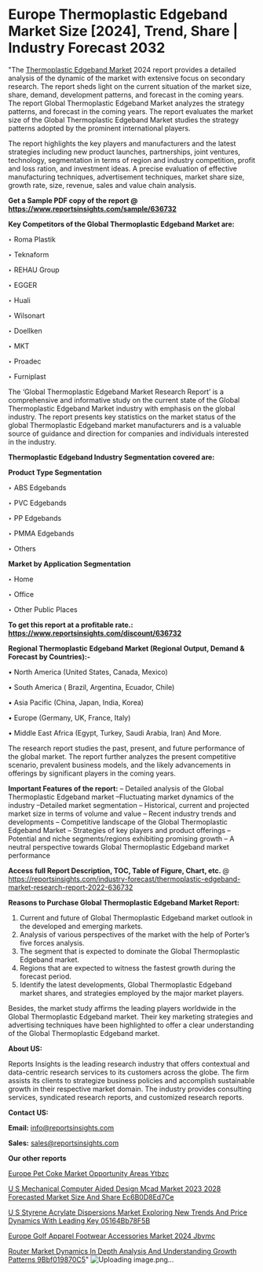 # Europe Thermoplastic Edgeband Market Size [2024], Trend, Share | Industry Forecast 2032

 "The <a href=https://www.reportsinsights.com/sample/636732>Thermoplastic Edgeband Market</a> 2024 report provides a detailed analysis of the dynamic of the market with extensive focus on secondary research. The report sheds light on the current situation of the market size, share, demand, development patterns, and forecast in the coming years. The report Global Thermoplastic Edgeband Market analyzes the strategy patterns, and forecast in the coming years. The report evaluates the market size of the Global Thermoplastic Edgeband Market studies the strategy patterns adopted by the prominent international players.

The report highlights the key players and manufacturers and the latest strategies including new product launches, partnerships, joint ventures, technology, segmentation in terms of region and industry competition, profit and loss ration, and investment ideas. A precise evaluation of effective manufacturing techniques, advertisement techniques, market share size, growth rate, size, revenue, sales and value chain analysis.

<strong>Get a Sample PDF copy of the report @ <a href=https://www.reportsinsights.com/sample/636732 style=color:#0000ff;>https://www.reportsinsights.com/sample/636732</a></strong>

<strong>Key Competitors of the Global Thermoplastic Edgeband Market are:</strong>

‣ Roma Plastik

‣ Teknaform

‣ REHAU Group

‣ EGGER

‣ Huali

‣ Wilsonart

‣ Doellken

‣ MKT

‣ Proadec

‣ Furniplast

The ‘Global Thermoplastic Edgeband Market Research Report’ is a comprehensive and informative study on the current state of the Global Thermoplastic Edgeband Market industry with emphasis on the global industry. The report presents key statistics on the market status of the global Thermoplastic Edgeband market manufacturers and is a valuable source of guidance and direction for companies and individuals interested in the industry.

<strong>Thermoplastic Edgeband Industry Segmentation covered are:</strong>

<strong>Product Type Segmentation</strong>

‣    ABS Edgebands

‣ PVC Edgebands

‣ PP Edgebands

‣ PMMA Edgebands

‣ Others

<strong>Market by Application Segmentation</strong>

‣   Home

‣ Office

‣ Other Public Places

<strong>To get this report at a profitable rate.: <a href=https://www.reportsinsights.com/discount/636732 style=color:#0000ff;>https://www.reportsinsights.com/discount/636732</a></strong>

<strong>Regional Thermoplastic Edgeband Market (Regional Output, Demand &amp; Forecast by Countries):-</strong>

• North America (United States, Canada, Mexico)

• South America ( Brazil, Argentina, Ecuador, Chile)

• Asia Pacific (China, Japan, India, Korea)

• Europe (Germany, UK, France, Italy)

• Middle East Africa (Egypt, Turkey, Saudi Arabia, Iran) And More.

The research report studies the past, present, and future performance of the global market. The report further analyzes the present competitive scenario, prevalent business models, and the likely advancements in offerings by significant players in the coming years.

<strong>Important Features of the report:</strong>
– Detailed analysis of the Global Thermoplastic Edgeband market
–Fluctuating market dynamics of the industry
–Detailed market segmentation
– Historical, current and projected market size in terms of volume and value
– Recent industry trends and developments
– Competitive landscape of the Global Thermoplastic Edgeband Market
– Strategies of key players and product offerings
– Potential and niche segments/regions exhibiting promising growth
– A neutral perspective towards Global Thermoplastic Edgeband market performance

<strong>Access full Report Description, TOC, Table of Figure, Chart, etc. </strong>@   <a href=https://reportsinsights.com/industry-forecast/thermoplastic-edgeband-market-research-report-2022-636732 style=color:#0000ff;>https://reportsinsights.com/industry-forecast/thermoplastic-edgeband-market-research-report-2022-636732</a>

<strong>Reasons to Purchase Global Thermoplastic Edgeband Market Report:</strong>
1. Current and future of Global Thermoplastic Edgeband market outlook in the developed and emerging markets.
2. Analysis of various perspectives of the market with the help of Porter’s five forces analysis.
3. The segment that is expected to dominate the Global Thermoplastic Edgeband market.
4. Regions that are expected to witness the fastest growth during the forecast period.
5. Identify the latest developments, Global Thermoplastic Edgeband market shares, and strategies employed by the major market players.

Besides, the market study affirms the leading players worldwide in the Global Thermoplastic Edgeband market. Their key marketing strategies and advertising techniques have been highlighted to offer a clear understanding of the Global Thermoplastic Edgeband market.

<strong><strong>About US</strong>:</strong>

Reports Insights is the leading research industry that offers contextual and data-centric research services to its customers across the globe. The firm assists its clients to strategize business policies and accomplish sustainable growth in their respective market domain. The industry provides consulting services, syndicated research reports, and customized research reports.

<strong>Contact US:</strong>

<p class=><b>Email:</b> <a href=mailto:info@reportsinsights.com>info@reportsinsights.com</a></p>
<p class=><b>Sales:</b> <a href=mailto:sales@reportsinsights.com>sales@reportsinsights.com</a></p>

<strong>Our other reports</strong>

<a href=https://www.linkedin.com/pulse/europe-pet-coke-market-opportunity-areas-ytbzc/>Europe Pet Coke Market Opportunity Areas Ytbzc</a>

<a href=https://medium.com/@sakshi.reportsinsights/u-s-mechanical-computer-aided-design-mcad-market-2023-2028-forecasted-market-size-and-share-ec6b0d8ed7ce>U S Mechanical Computer Aided Design Mcad Market 2023 2028 Forecasted Market Size And Share Ec6B0D8Ed7Ce</a>

<a href=https://medium.com/@amanmandal1286/u-s-styrene-acrylate-dispersions-market-exploring-new-trends-and-price-dynamics-with-leading-key-05164bb78f5b>U S Styrene Acrylate Dispersions Market Exploring New Trends And Price Dynamics With Leading Key 05164Bb78F5B</a>

<a href=https://www.linkedin.com/pulse/europe-golf-apparel-footwear-accessories-market-2024-jbvmc/>Europe Golf Apparel Footwear Accessories Market 2024 Jbvmc</a>

<a href=https://medium.com/@tidke9676/router-market-dynamics-in-depth-analysis-and-understanding-growth-patterns-9bbf019870c5>Router Market Dynamics In Depth Analysis And Understanding Growth Patterns 9Bbf019870C5</a>"
![Uploading image.png…]()
